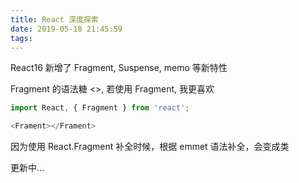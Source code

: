 ```yaml
---
title: React 深度探索
date: 2019-05-18 21:45:59
tags:
---
```


React16 新增了 Fragment, Suspense, memo 等新特性

Fragment 的语法糖 <>, 若使用 Fragment, 我更喜欢
```js
import React, { Fragment } from 'react';

<Frament></Frament>
```

因为使用 React.Fragment 补全时候，根据 emmet 语法补全，会变成类

更新中...